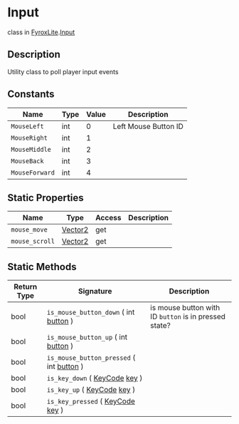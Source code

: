 # Input
class in [FyroxLite](../../scripting_api.md).[Input](../Input.md)
## Description
Utility class to poll player input events
## Constants
| Name | Type | Value | Description |
|---|---|---|---|
| `MouseLeft` | int | 0 | Left Mouse Button ID |
| `MouseRight` | int | 1 |  |
| `MouseMiddle` | int | 2 |  |
| `MouseBack` | int | 3 |  |
| `MouseForward` | int | 4 |  |
## Static Properties
| Name | Type | Access | Description |
|---|---|---|---|
| `mouse_move` | [Vector2](../Math/Vector2.md) | get |  |
| `mouse_scroll` | [Vector2](../Math/Vector2.md) | get |  |
## Static Methods
| Return Type | Signature | Description |
|---|---|---|
| bool | `is_mouse_button_down` ( int <ins>button</ins> ) | is mouse button with ID `button` is in pressed state? |
| bool | `is_mouse_button_up` ( int <ins>button</ins> ) |  |
| bool | `is_mouse_button_pressed` ( int <ins>button</ins> ) |  |
| bool | `is_key_down` ( [KeyCode](../Input/KeyCode.md) <ins>key</ins> ) |  |
| bool | `is_key_up` ( [KeyCode](../Input/KeyCode.md) <ins>key</ins> ) |  |
| bool | `is_key_pressed` ( [KeyCode](../Input/KeyCode.md) <ins>key</ins> ) |  |

